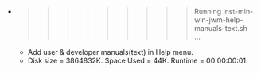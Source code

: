 * >>>>>>>>> Running inst-min-win-jwm-help-manuals-text.sh ...
  * Add user & developer manuals(text) in Help menu.
  * Disk size = 3864832K. Space Used = 44K. Runtime = 00:00:00:01.
